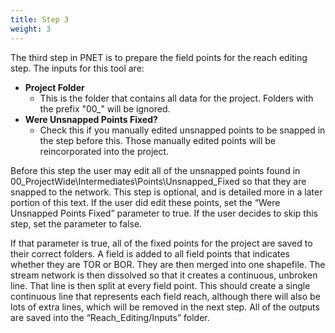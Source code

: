 ```yaml
---
title: Step 3
weight: 3
---
```


The third step in PNET is to prepare the field points for the reach editing step. The inputs for this tool are:

- **Project Folder**
  - This is the folder that contains all data for the project. Folders with the prefix "00_" will be ignored.
- **Were Unsnapped Points Fixed?**
  - Check this if you manually edited unsnapped points to be snapped in the step before this. Those manually edited points will be reincorporated into the project.

Before this step the user may edit all of the unsnapped points found in 00_ProjectWide\Intermediates\Points\Unsnapped_Fixed so that they are snapped to the network. This step is optional, and is detailed more in a later portion of this text. If the user did edit these points, set the “Were Unsnapped Points Fixed” parameter to true. If the user decides to skip this step, set the parameter to false. 

If that parameter is true, all of the fixed points for the project are saved to their correct folders. A field is added to all field points that indicates whether they are TOR or BOR. They are then merged into one shapefile. The stream network is then dissolved so that it creates a continuous, unbroken line. That line is then split at every field point. This should create a single continuous line that represents each field reach, although there will also be lots of extra lines, which will be removed in the next step. All of the outputs are saved into the “Reach_Editing/Inputs” folder.